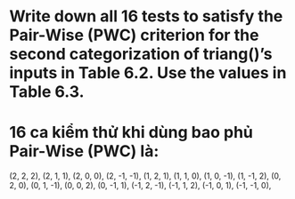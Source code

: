 #  Write down all 16 tests to satisfy the Pair-Wise (PWC) criterion for the second categorization of triang()’s inputs in Table 6.2. Use the values in Table 6.3.

# 16 ca kiểm thử khi dùng bao phủ Pair-Wise (PWC) là:
(2, 2, 2), (2, 1, 1), (2, 0, 0), (2, -1, -1),
(1, 2, 1), (1, 1, 0), (1, 0, -1), (1, -1, 2),
(0, 2, 0), (0, 1, -1), (0, 0, 2), (0, -1, 1), 
(-1, 2, -1), (-1, 1, 2), (-1, 0, 1), (-1, -1, 0),